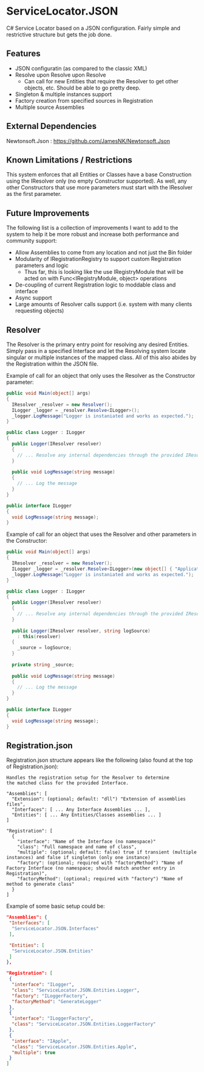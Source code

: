 # ServiceLocator.JSON
C# Service Locator based on a JSON configuration.  Fairly simple and restrictive structure but gets the job done.

## Features
* JSON configuratin (as compared to the classic XML)
* Resolve upon Resolve upon Resolve
  * Can call for new Entities that require the Resolver to get other objects, etc. Should be able to go pretty deep.
* Singleton & multiple instances support
* Factory creation from specified sources in Registration
* Multiple source Assemblies

## External Dependencies
Newtonsoft.Json : https://github.com/JamesNK/Newtonsoft.Json

## Known Limitations / Restrictions
This system enforces that all Entities or Classes have a base Construction using the IResolver only (no empty Constructor supported).  As well, any other Constructors that use more parameters must start with the IResolver as the first parameter.

## Future Improvements
The following list is a collection of improvements I want to add to the system to help it be more robust and increase both performance and community support:
* Allow Assemblies to come from any location and not just the Bin folder 
* Modularity of IRegistrationRegistry to support custom Registration parameters and logic
  * Thus far, this is looking like the use IRegistryModule that will be acted on with Func<IRegistryModule, object> operations
* De-coupling of current Registration logic to moddable class and interface
* Async support
* Large amounts of Resolver calls support (i.e. system with many clients requesting objects)

## Resolver
The Resolver is the primary entry point for resolving any desired Entities.  Simply pass in a specified Interface and let the Resolving system locate singular or multiple instances of the mapped class.  All of this also abides by the Registration within the JSON file.

Example of call for an object that only uses the Resolver as the Constructor parameter:
``` c#
public void Main(object[] args)
{
  IResolver _resolver = new Resolver();
  ILogger _logger = _resolver.Resolve<ILogger>();
  _logger.LogMessage("Logger is instaniated and works as expected.");
}

public class Logger : ILogger
{
  public Logger(IResolver resolver)
  {
    // ... Resolve any internal dependencies through the provided IResolver
  }
  
  public void LogMessage(string message)
  {
    // ... Log the message
  }
}

public interface ILogger
{
  void LogMessage(string message);
}
```

Example of call for an object that uses the Resolver and other parameters in the Constructor:
``` c#
public void Main(object[] args)
{
  IResolver _resolver = new Resolver();
  ILogger _logger = _resolver.Resolve<ILogger>(new object[] { "Application" });
  _logger.LogMessage("Logger is instaniated and works as expected.");
}

public class Logger : ILogger
{
  public Logger(IResolver resolver)
  {
    // ... Resolve any internal dependencies through the provided IResolver
  }
  
  public Logger(IResolver resolver, string logSource)
    : this(resolver)
  {
    _source = logSource;
  }
  
  private string _source;
  
  public void LogMessage(string message)
  {
    // ... Log the message
  }
}

public interface ILogger
{
  void LogMessage(string message);
}
```

## Registration.json
Registration.json structure appears like the following (also found at the top of Registration.json):
```
Handles the registration setup for the Resolver to determine
the matched class for the provided Interface.
 
"Assemblies": [
  "Extension": (optional; default: "dll") "Extension of assemblies files",
  "Interfaces": [ ... Any Interface Assemblies ... ],
  "Entities": [ ... Any Entities/Classes assemblies ... ]
]
 
"Registration": [
  {
    "interface": "Name of the Interface (no namespace)"
    "class": "Full namespace and name of class",
    "multiple": (optional; default: false) true if transient (multiple instances) and false if singleton (only one instance)
    "factory": (optional; required with "factoryMethod") "Name of Factory Interface (no namespace; should match another entry in Registration)",
    "factoryMethod": (optional; required with "factory") "Name of method to generate class"
  }
]
```
Example of some basic setup could be:
``` json
"Assemblies": {
 "Interfaces": [
  "ServiceLocator.JSON.Interfaces"
 ],

 "Entities": [
  "ServiceLocator.JSON.Entities"
 ]
},

"Registration": [
 {
  "interface": "ILogger",
  "class": "ServiceLocator.JSON.Entities.Logger",
  "factory": "ILoggerFactory",
  "factoryMethod": "GenerateLogger"
 },
 {
  "interface": "ILoggerFactory",
  "class": "ServiceLocator.JSON.Entities.LoggerFactory"
 },
 {
  "interface": "IApple",
  "class": "ServiceLocator.JSON.Entities.Apple",
  "multiple": true
 }
]
```
